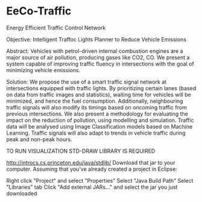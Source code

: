# EeCo-Traffic
Energy Efficient Traffic Control Network

Objective: Intelligent Traffoc Lights Planner to Reduce Vehicle Emissions

Abstract: Vehicles with petrol-driven internal combustion engines are a major source of air pollution, producing gases like CO2, CO. We present a system capable of improving traffic fluency in intersections with the goal of minimizing vehicle emissions.

Solution: We propose the use of a smart traffic signal network at intersections equipped with traffic lights. By prioritizing certain lanes (based on data from traffic images and statistics), waiting time for vehicles will be minimized, and hence the fuel consumption. Additionally, neighbouring traffic signals will also modify its timings based on oncoming traffic from previous intersections. We also present a methodology for evaluating the impact on the reduction of pollution, using modelling and simulation. Traffic data will be analysed using Image Classification models based on Machine Learning. Traffic signals will also adapt to trends in vehicle traffic during peak and non-peak hours.

TO RUN VISUALIZATION STD-DRAW LIBRARY IS REQUIRED

http://introcs.cs.princeton.edu/java/stdlib/ Download that jar to your computer. Assuming that you've already created a project in Eclipse:

Right click "Project" and select "Properties"
Select "Java Build Path"
Select "Libraries" tab
Click "Add external JARs..." and select the jar you just downloaded
